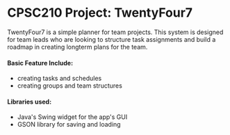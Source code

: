 # CPSC210 Project: TwentyFour7 

TwentyFour7 is a simple planner for team projects. This system is designed for team leads who are looking to structure task assignments and build a roadmap in creating longterm plans for the team.

#### Basic Feature Include:
- creating tasks and schedules
- creating groups and team structures

#### Libraries used:
- Java's Swing widget for the app's GUI
- GSON library for saving and loading

